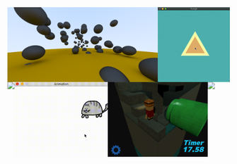 <a href="https://github.com/kugimasa/RayTraceIn1Week">
  <img align="left" height="170px" src="https://github.com/kugimasa/RayTraceIn1Week/blob/master/Tapioca/tapioca.png" />
</a>
<a href="https://github.com/kugimasa/OpenGL-Study">
  <img align="left" height="170px" src="https://github.com/kugimasa/OpenGL-Study/blob/master/Triangle/Triangle.gif" />
</a>
<a href="https://github.com/kugimasa/UnityShaderIntro">
  <img align="left" height="170px" src="https://github.com/kugimasa/UnityShaderIntro/blob/main/Works/glow.gif" />
</a>
<a href="https://github.com/kugimasa/MyPygame">
  <img align="left" height="170px" src="https://github.com/kugimasa/MyPygame/blob/master/Assets/cat_caught.gif" />
</a>
<a href="https://github.com/kugimasa/Groundwater-Scripts">
  <img align="left" height="170px" src="https://github.com/kugimasa/Groundwater-Scripts/blob/master/Groundwater.gif" />
</a>
<a href="https://github.com/kugimasa/ClusterBee-Scripts">
  <img align="left" height="170px" src="https://github.com/kugimasa/ClusterBee-Scripts/blob/master/ClusterBee.gif" />
</a>
<!--
**kugimasa/kugimasa** is a ✨ _special_ ✨ repository because its `README.md` (this file) appears on your GitHub profile.

Here are some ideas to get you started:

- 🔭 I’m currently working on ...
- 🌱 I’m currently learning ...
- 👯 I’m looking to collaborate on ...
- 🤔 I’m looking for help with ...
- 💬 Ask me about ...
- 📫 How to reach me: ...
- 😄 Pronouns: ...
- ⚡ Fun fact: ...
-->
